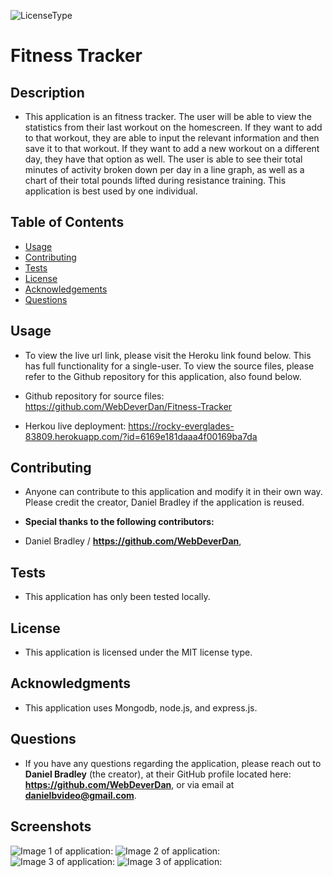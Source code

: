 

  ![LicenseType](https://img.shields.io/badge/License%3A%20-MIT-green)
  # Fitness Tracker
  
  ## Description
  
  * This application is an fitness tracker. The user will be able to view the statistics from their last workout on the homescreen. If they want to add to that workout, they are able to input the relevant information and then save it to that workout. If they want to add a new workout on a different day, they have that option as well. The user is able to see their total minutes of activity broken down per day in a line graph, as well as a chart of their total pounds lifted during resistance training. This application is best used by one individual. 
  
  ## Table of Contents
  
  * [Usage](#Usage)
  * [Contributing](#Contributing)
  * [Tests](#Tests)
  * [License](#License)
  * [Acknowledgements](#Acknowledgements)
  * [Questions](#Questions)
  
  
  ## Usage

  * To view the live url link, please visit the Heroku link found below. This has full functionality for a single-user. To view the source files, please refer to the Github repository for this application, also found below. 

  * Github repository for source files: https://github.com/WebDeverDan/Fitness-Tracker
  * Herkou live deployment: https://rocky-everglades-83809.herokuapp.com/?id=6169e181daaa4f00169ba7da

  
  ## Contributing
  
  * Anyone can contribute to this application and modify it in their own way. Please credit the creator, Daniel Bradley if the application is reused.
  
  * **Special thanks to the following contributors:** 
  * Daniel Bradley / **https://github.com/WebDeverDan**,
  
  ## Tests
  
  * This application has only been tested locally.
  
  ## License
  
  * This application is licensed under the MIT license type.
  
  ## Acknowledgments
  
  * This application uses Mongodb, node.js, and express.js. 
  
  ## Questions
  * If you have any questions regarding the application, please reach out to **Daniel Bradley** (the creator), at their GitHub profile located here: **https://github.com/WebDeverDan**, or via email at **danielbvideo@gmail.com**.

  ## Screenshots
  ![Image 1 of application:]()
  ![Image 2 of application:]()
  ![Image 3 of application:]()
  ![Image 3 of application:]()




